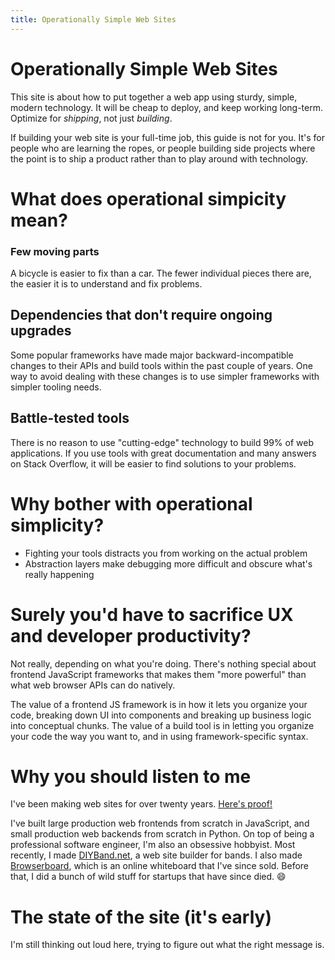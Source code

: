 ```yaml
---
title: Operationally Simple Web Sites
---
```


# Operationally Simple Web Sites

This site is about how to put together a web app using sturdy, simple, modern technology. It will be cheap to deploy, and keep working long-term. Optimize for _shipping_, not just _building_.

If building your web site is your full-time job, this guide is not for you. It's for people who are learning the ropes, or people building side projects where the point is to ship a product rather than to play around with technology.

# What does operational simpicity mean?

### Few moving parts

A bicycle is easier to fix than a car. The fewer individual pieces there are, the easier it is to understand and fix problems.

## Dependencies that don't require ongoing upgrades

Some popular frameworks have made major backward-incompatible changes to their APIs and build tools within the past couple of years. One way to avoid dealing with these changes is to use simpler frameworks with simpler tooling needs.

## Battle-tested tools

There is no reason to use "cutting-edge" technology to build 99% of web applications. If you use tools with great documentation and many answers on Stack Overflow, it will be easier to find solutions to your problems.

# Why bother with operational simplicity?

- Fighting your tools distracts you from working on the actual problem
- Abstraction layers make debugging more difficult and obscure what's really happening

# Surely you'd have to sacrifice UX and developer productivity?

Not really, depending on what you're doing. There's nothing special about frontend JavaScript frameworks that makes them "more powerful" than what web browser APIs can do natively.

The value of a frontend JS framework is in how it lets you organize your code, breaking down UI into components and breaking up business logic into conceptual chunks. The value of a build tool is in letting you organize your code the way you want to, and in using framework-specific syntax.

# Why you should listen to me

I've been making web sites for over twenty years. [Here's proof!](https://imaciscool.neocities.org/)

I've built large production web frontends from scratch in JavaScript, and small production web backends from scratch in Python. On top of being a professional software engineer, I'm also an obsessive hobbyist. Most recently, I made [DIYBand.net](https://diyband.net), a web site builder for bands. I also made [Browserboard](https://browserboard.com), which is an online whiteboard that I've since sold. Before that, I did a bunch of wild stuff for startups that have since died. :smile:

# The state of the site (it's early)

I'm still thinking out loud here, trying to figure out what the right message is.
